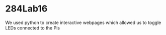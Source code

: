 # 284Lab16
We used python to create interactive webpages which allowed us to toggle LEDs connected to the Pis
